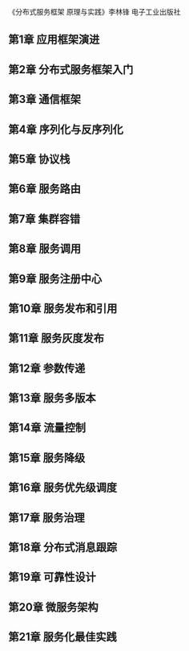 《分布式服务框架 原理与实践》李林锋 电子工业出版社

## 第1章 应用框架演进
## 第2章 分布式服务框架入门
## 第3章 通信框架
## 第4章 序列化与反序列化
## 第5章 协议栈
## 第6章 服务路由
## 第7章 集群容错
## 第8章 服务调用
## 第9章 服务注册中心
## 第10章 服务发布和引用
## 第11章 服务灰度发布
## 第12章 参数传递
## 第13章 服务多版本
## 第14章 流量控制
## 第15章 服务降级
## 第16章 服务优先级调度
## 第17章 服务治理
## 第18章 分布式消息跟踪
## 第19章 可靠性设计
## 第20章 微服务架构
## 第21章 服务化最佳实践